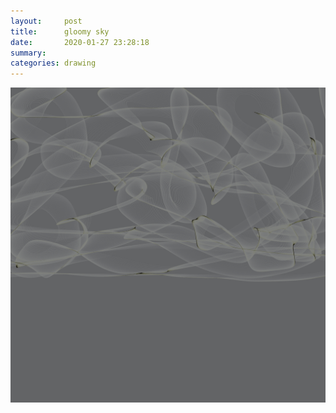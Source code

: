 ```yaml
---
layout:     post
title:      gloomy sky
date:       2020-01-27 23:28:18
summary:    
categories: drawing
---
```

![gloomy sky](/images/diary/gloomy-sky.png ".")
